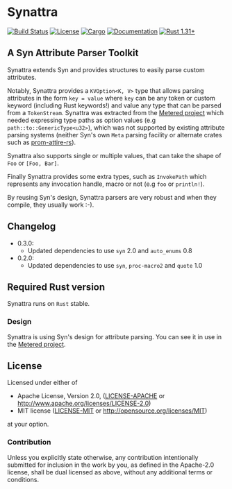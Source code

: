 # Synattra
[![Build Status](https://travis-ci.org/magnet/synattra.svg?branch=master)](https://travis-ci.org/magnet/synattra)
[![License](https://img.shields.io/badge/license-MIT%2FApache--2.0-blue.svg)](
https://github.com/magnet/synattra)
[![Cargo](https://img.shields.io/crates/v/synattra.svg)](
https://crates.io/crates/synattra)
[![Documentation](https://docs.rs/synattra/badge.svg)](
https://docs.rs/synattra)
[![Rust 1.31+](https://img.shields.io/badge/rust-1.31+-lightgray.svg)](
https://www.rust-lang.org)

## A Syn Attribute Parser Toolkit

Synattra extends Syn and provides structures to easily parse custom attributes.

Notably, Synattra provides a `KVOption<K, V>` type that allows parsing attributes in the form `key = value` where `key` can be any token or custom keyword (including Rust keywords!) and value any type that can be parsed from a `TokenStream`. Synattra was extracted from the [Metered project](https://github.com/magnet/metered-rs) which needed expressing type paths as option values (e.g `path::to::GenericType<u32>`), which was not supported by existing attribute parsing systems (neither Syn's own `Meta` parsing facility or alternate crates such as [prom-attire-rs](https://github.com/Nemo157/prom-attire-rs/)).

Synattra also supports single or multiple values, that can take the shape of `Foo` or `[Foo, Bar]`.

Finally Synattra provides some extra types, such as `InvokePath` which represents any invocation handle, macro or not (e.g `foo` or `println!`).

By reusing Syn's design, Synattra parsers are very robust and when they compile, they usually work :-).


## Changelog

* 0.3.0:
  * Updated dependencies to use `syn` 2.0 and `auto_enums` 0.8
* 0.2.0:
  * Updated dependencies to use `syn`, `proc-macro2` and `quote` 1.0


## Required Rust version

Synattra runs on `Rust` stable.


### Design

Synattra is using Syn's design for attribute parsing. You can see it in use in the [Metered project](https://github.com/magnet/metered-rs).


## License

Licensed under either of

 * Apache License, Version 2.0, ([LICENSE-APACHE](LICENSE-APACHE) or http://www.apache.org/licenses/LICENSE-2.0)
 * MIT license ([LICENSE-MIT](LICENSE-MIT) or http://opensource.org/licenses/MIT)

at your option.

### Contribution

Unless you explicitly state otherwise, any contribution intentionally
submitted for inclusion in the work by you, as defined in the Apache-2.0
license, shall be dual licensed as above, without any additional terms or
conditions.